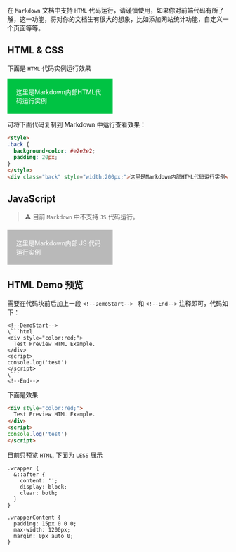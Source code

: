 <!--
title: HTML代码运行
sort: 6
-->

在 `Markdown` 文档中支持 `HTML` 代码运行，请谨慎使用，如果你对前端代码有所了解，这一功能，将对你的文档生有很大的想象，比如添加网站统计功能，自定义一个页面等等。

## HTML & CSS

下面是 `HTML` 代码实例运行效果

<style>
.back {
  background-color: #00C343;
  color: #fff;
  padding: 20px;
}
</style>
<div class="back" style="width:200px;">这里是Markdown内部HTML代码运行实例</div>

可将下面代码复制到 Markdown 中运行查看效果：

```html
<style>
.back {
  background-color: #e2e2e2;
  padding: 20px;
}
</style>
<div class="back" style="width:200px;">这里是Markdown内部HTML代码运行实例</div>
```

## JavaScript

> ⚠️ 目前 `Markdown` 中不支持 `JS` 代码运行。

<div class="back2" style="width:200px;margin-top:20px;">这里是Markdown<span id="test"></span>内部 JS 代码运行实例</div>
<style>
.back2 {
  background-color: #b9b9b9;
  color: #fff;
  padding: 20px;
}
</style>

<script type="text/javascript">
alert('sd')
console.log('==>',document.getElementById('test'))
window.onload = function(){
  document.getElementById('test').innerHTML = "sdfsdf";
}
</script>


## HTML Demo 预览

需要在代码块前后加上一段 `<!--DemoStart--> ` 和 `<!--End-->` 注释即可，代码如下：

```
<!--DemoStart-->
\```html
<div style="color:red;">
  Test Preview HTML Example.
</div>
<script>
console.log('test')
</script>
\```
<!--End-->
```

下面是效果

<!--DemoStart-->
```html
<div style="color:red;">
  Test Preview HTML Example.
</div>
<script>
console.log('test')
</script>
```
<!--End-->

目前只预览 `HTML`, 下面为 `LESS` 展示

<!--DemoStart-->
```less
.wrapper {
  &::after {
    content: '';
    display: block;
    clear: both;
  }
}

.wrapperContent {
  padding: 15px 0 0 0;
  max-width: 1200px;
  margin: 0px auto 0;
}
```
<!--End-->
